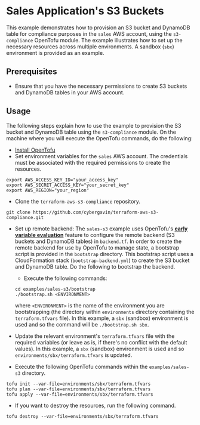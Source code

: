 # Sales Application's S3 Buckets

This example demonstrates how to provision an S3 bucket and DynamoDB table for compliance purposes in the `sales` AWS account, using the `s3-compliance` OpenTofu module. The example illustrates how to set up the necessary resources across multiple environments. A sandbox (`sbx`) environment is provided as an example.

## Prerequisites

- Ensure that you have the necessary permissions to create S3 buckets and DynamoDB tables in your AWS account.

## Usage

The following steps explain how to use the example to provision the S3 bucket and DynamoDB table using the `s3-compliance` module. On the machine where you will execute the OpenTofu commands, do the following:
  - [Install OpenTofu](https://opentofu.org/docs/install/index.html)
  - Set environment variables for the `sales` AWS account. The credentials must be associated with the required permissions to create the resources.
  ```
  export AWS_ACCESS_KEY_ID="your_access_key"
  export AWS_SECRET_ACCESS_KEY="your_secret_key"
  export AWS_REGION="your_region"
  ```
  - Clone the `terraform-aws-s3-compliance` repository.
  ```
  git clone https://github.com/cybergavin/terraform-aws-s3-compliance.git
  ```
  - Set up remote backend: The `sales-s3` example uses OpenTofu's **[early variable evaluation](https://opentofu.org/docs/intro/whats-new/#early-variablelocals-evaluation)** feature to configure the remote backend (S3 buckets and DynamoDB tables) in `backend.tf`. In order to create the remote backend for use by OpenTofu to manage state, a bootstrap script is provided in the `bootstrap` directory. This bootstrap script uses a CloudFormation stack (`bootstrap-backend.yml`) to create the S3 bucket and DynamoDB table. Do the following to bootstrap the backend.
  
    - Execute the following commands:
    ```
    cd examples/sales-s3/bootstrap
    ./bootstrap.sh <ENVIRONMENT>
    ```
    where `<ENVIRONMENT>` is the name of the environment you are bootstrapping (the directory within `environments` directory containing the `terraform.tfvars` file). In this example, a `sbx` (sandbox) environment is used and so the command will be `./bootstrap.sh sbx`.

  - Update the relevant environment's `terraform.tfvars` file with the required variables (or leave as is, if there's no conflict with the default values). In this example, a `sbx` (sandbox) environment is used and so `environments/sbx/terraform.tfvars` is updated.

  - Execute the following OpenTofu commands within the `examples/sales-s3` directory.
  ```
  tofu init --var-file=environments/sbx/terraform.tfvars
  tofu plan --var-file=environments/sbx/terraform.tfvars
  tofu apply --var-file=environments/sbx/terraform.tfvars
  ```
  - If you want to destroy the resources, run the following command.
  ```
  tofu destroy --var-file=environments/sbx/terraform.tfvars
  ```